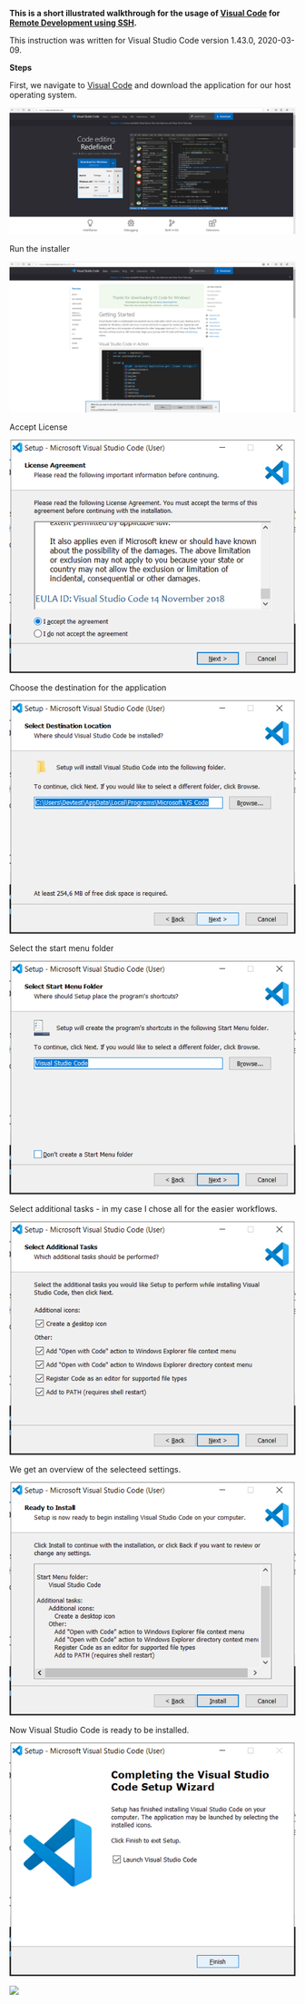 **This is a short illustrated walkthrough for the usage of [Visual Code](https://code.visualstudio.com) for [Remote Development using SSH](https://code.visualstudio.com/docs/remote/ssh).**

This instruction was written for Visual Studio Code version 1.43.0, 2020-03-09.



**Steps**

First, we navigate to [Visual Code](https://code.visualstudio.com) and download the application for our host operating system.

![Choose your installer from the dropdown](/MarkdownImages/VSCodeInstaller.png)

Run the installer

![Run the installer](/MarkdownImages/VSCodeInstallerRun.png)

Accept License

![Accept License](/MarkdownImages/VSCodeLicense.png)

Choose the destination for the application

![](/MarkdownImages/VSCodeDestInstall.png)

Select the start menu folder

![](/MarkdownImages/StartMenuFolder.png)

Select additional tasks - in my case I chose all for the easier workflows.

![](/MarkdownImages/SelAddTasks.png)

We get an overview of the selecteed settings.

![](/MarkdownImages/InstallCheck.png)

Now Visual Studio Code is ready to be installed.

![](/MarkdownImages/CompletingSetup.png)










![](/MarkdownImages/Test.png)
